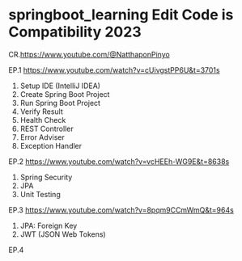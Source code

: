 # springboot_learning Edit Code is Compatibility 2023

CR.https://www.youtube.com/@NatthaponPinyo

EP.1
https://www.youtube.com/watch?v=cUivgstPP6U&t=3701s
1. Setup IDE (IntelliJ IDEA)
2. Create Spring Boot Project
3. Run Spring Boot Project
4. Verify Result
5. Health Check
6. REST Controller
7. Error Adviser
8. Exception Handler 

EP.2
https://www.youtube.com/watch?v=vcHEEh-WG9E&t=8638s
1. Spring Security
2. JPA 
3. Unit Testing

EP.3
https://www.youtube.com/watch?v=8pqm9CCmWmQ&t=964s
1. JPA: Foreign Key
2. JWT (JSON Web Tokens)

EP.4
